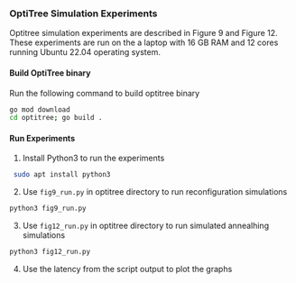 ### OptiTree Simulation Experiments

Optitree simulation experiments are described in Figure 9 and Figure 12. 
These experiments are run on the a laptop with 16 GB RAM and 12 cores running Ubuntu 22.04 operating system.

#### Build OptiTree binary

Run the following command to build optitree binary

```sh
go mod download
cd optitree; go build .
```

#### Run Experiments 

1. Install Python3 to run the experiments

```sh
 sudo apt install python3
```
2. Use `fig9_run.py` in optitree directory to run reconfiguration simulations

```sh
python3 fig9_run.py
```

3. Use `fig12_run.py` in optitree directory to run simulated annealhing simulations

```sh
python3 fig12_run.py
```

4. Use the latency from the script output to plot the graphs
